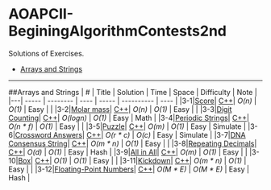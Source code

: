 # AOAPCII-BeginingAlgorithmContests2nd

Solutions of Exercises.

* [Arrays and Strings](https://github.com/kamyu104/AOAPCII-BeginingAlgorithmContests2nd#arrays-and-strings)

---

##Arrays and Strings
| # | Title | Solution | Time | Space | Difficulty | Note |
|---| ----- | -------- | ---- | ----- | ---------- | ---- |
|3-1|[Score](http://uva.onlinejudge.org/index.php?option=com_onlinejudge&Itemid=8&page=show_problem&problem=4460)| [C++](./C++/ch3/Exercises/UVa1585.cpp)| _O(n)_ | _O(1)_ | Easy | |
|3-2|[Molar mass](http://uva.onlinejudge.org/index.php?option=com_onlinejudge&Itemid=8&category=830&page=show_problem&problem=4461)| [C++](./C++/ch3/Exercises/UVa1586.cpp)| _O(n)_ | _O(1)_ | Easy | |
|3-3|[Digit Counting](http://uva.onlinejudge.org/index.php?option=com_onlinejudge&Itemid=8&page=show_problem&problem=3666)| [C++](./C++/ch3/Exercises/UVa1225.cpp)| _O(logn)_ | _O(1)_ | Easy | Math |
|3-4|[Periodic Strings](http://uva.onlinejudge.org/index.php?option=com_onlinejudge&Itemid=8&page=show_problem&problem=396)| [C++](./C++/ch3/Exercises/UVa455.cpp)| _O(n * f)_ | _O(1)_ | Easy | |
|3-5|[Puzzle](http://uva.onlinejudge.org/index.php?option=com_onlinejudge&Itemid=8&page=show_problem&problem=163)| [C++](./C++/ch3/Exercises/UVa277.cpp)| _O(m)_ | _O(1)_ | Easy | Simulate |
|3-6|[Crossword Answers](http://uva.onlinejudge.org/index.php?option=com_onlinejudge&Itemid=8&page=show_problem&problem=168)| [C++](./C++/ch3/Exercises/UVa232.cpp)| _O(r * c)_ | _O(c)_ | Easy | Simulate |
|3-7|[DNA Consensus String](http://uva.onlinejudge.org/index.php?option=com_onlinejudge&Itemid=8&page=show_problem&problem=4114)| [C++](./C++/ch3/Exercises/UVa1368.cpp)| _O(m * n)_ | _O(1)_ | Easy | |
|3-8|[Repeating Decimals](http://uva.onlinejudge.org/index.php?option=com_onlinejudge&Itemid=8&page=show_problem&problem=138)| [C++](./C++/ch3/Exercises/UVa202.cpp)| _O(d)_ | _O(1)_ | Easy | Hash |
|3-9|[All in All](http://uva.onlinejudge.org/index.php?option=com_onlinejudge&Itemid=8&page=show_problem&problem=1281)| [C++](./C++/ch3/Exercises/UVa10340.cpp)| _O(m)_ | _O(1)_ | Easy | |
|3-10|[Box](http://uva.onlinejudge.org/index.php?option=com_onlinejudge&Itemid=8&category=830&page=show_problem&problem=4462)| [C++](./C++/ch3/Exercises/UVa1587.cpp)| _O(1)_ | _O(1)_ | Easy | |
|3-11|[Kickdown](http://uva.onlinejudge.org/index.php?option=com_onlinejudge&Itemid=8&category=830&page=show_problem&problem=4463)| [C++](./C++/ch3/Exercises/UVa1588.cpp)| _O(m * n)_ | _O(1)_ | Easy | |
|3-12|[Floating-Point Numbers](http://uva.onlinejudge.org/index.php?option=com_onlinejudge&Itemid=8&category=830&page=show_problem&problem=2909)| [C++](./C++/ch3/Exercises/UVa11809.cpp)| _O(M * E)_ | _O(M * E)_ | Easy | Hash |
